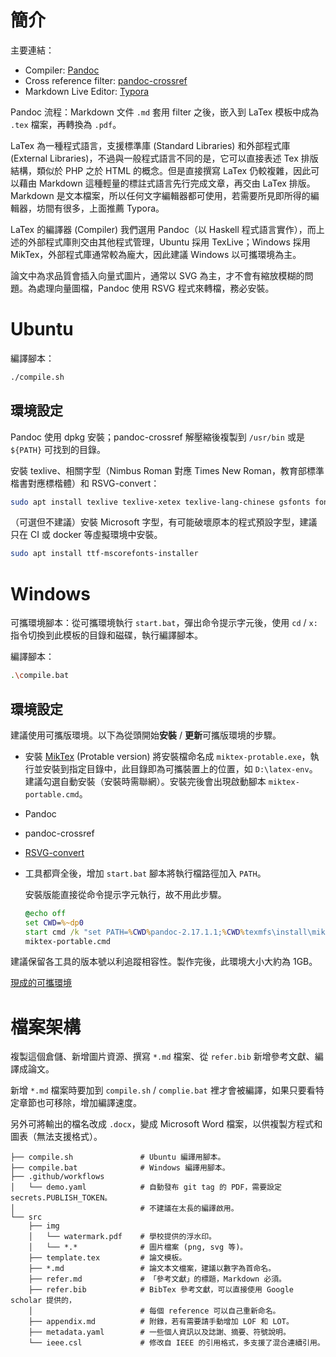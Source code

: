 # 簡介

主要連結：

+ Compiler: [Pandoc](https://github.com/jgm/pandoc/releases/)
+ Cross reference filter: [pandoc-crossref](https://github.com/lierdakil/pandoc-crossref/releases/)
+ Markdown Live Editor: [Typora](https://typora.io/)

Pandoc 流程：Markdown 文件 `.md` 套用 filter 之後，嵌入到 LaTex 模板中成為 `.tex` 檔案，再轉換為 `.pdf`。

LaTex 為一種程式語言，支援標準庫 (Standard Libraries) 和外部程式庫 (External Libraries)，不過與一般程式語言不同的是，它可以直接表述 Tex 排版結構，類似於 PHP 之於 HTML 的概念。但是直接撰寫 LaTex 仍較複雜，因此可以藉由 Markdown 這種輕量的標註式語言先行完成文章，再交由 LaTex 排版。Markdown 是文本檔案，所以任何文字編輯器都可使用，若需要所見即所得的編輯器，坊間有很多，上面推薦 Typora。

LaTex 的編譯器 (Compiler) 我們選用 Pandoc（以 Haskell 程式語言實作），而上述的外部程式庫則交由其他程式管理，Ubuntu 採用 TexLive；Windows 採用 MikTex，外部程式庫通常較為龐大，因此建議 Windows 以可攜環境為主。

論文中為求品質會插入向量式圖片，通常以 SVG 為主，才不會有縮放模糊的問題。為處理向量圖檔，Pandoc 使用 RSVG 程式來轉檔，務必安裝。

# Ubuntu

編譯腳本：

```bash
./compile.sh
```

## 環境設定

Pandoc 使用 dpkg 安裝；pandoc-crossref 解壓縮後複製到 `/usr/bin` 或是 `${PATH}` 可找到的目錄。

安裝 texlive、相關字型（Nimbus Roman 對應 Times New Roman，教育部標準楷書對應標楷體）和 RSVG-convert：

```bash
sudo apt install texlive texlive-xetex texlive-lang-chinese gsfonts fonts-moe-standard-kai librsvg2-bin
```

（可選但不建議）安裝 Microsoft 字型，有可能破壞原本的程式預設字型，建議只在 CI 或 docker 等虛擬環境中安裝。

```bash
sudo apt install ttf-mscorefonts-installer
```

# Windows

可攜環境腳本：從可攜環境執行 `start.bat`，彈出命令提示字元後，使用 `cd` / `x:` 指令切換到此模板的目錄和磁碟，執行編譯腳本。

編譯腳本：

```bash
.\compile.bat
```

## 環境設定

建議使用可攜版環境。以下為從頭開始**安裝** / **更新**可攜版環境的步驟。

+ 安裝 [MikTex](http://www.texts.io/support/0002/) (Protable version)
  將安裝檔命名成 `miktex-protable.exe`，執行並安裝到指定目錄中，此目錄即為可攜裝置上的位置，如 `D:\latex-env`。建議勾選自動安裝（安裝時需聯網）。安裝完後會出現啟動腳本 `miktex-portable.cmd`。
+ Pandoc
+ pandoc-crossref
+ [RSVG-convert](https://sourceforge.net/projects/tumagcc/files/)
+ 工具都齊全後，增加 `start.bat` 腳本將執行檔路徑加入 `PATH`。

  安裝版能直接從命令提示字元執行，故不用此步驟。
  ```bat
  @echo off
  set CWD=%~dp0
  start cmd /k "set PATH=%CWD%pandoc-2.17.1.1;%CWD%texmfs\install\miktex\bin\x64;%CWD%rsvg-convert-2.40.19;%PATH%"
  miktex-portable.cmd
  ```

建議保留各工具的版本號以利追蹤相容性。製作完後，此環境大小大約為 1GB。

[現成的可攜環境](https://drive.google.com/file/d/1Z7ZMWJWszQmBCppz3DZx3tj74a5RAYTC/view?usp=sharing)

# 檔案架構

複製這個倉儲、新增圖片資源、撰寫 `*.md` 檔案、從 `refer.bib` 新增參考文獻、編譯成論文。

新增 `*.md` 檔案時要加到 `compile.sh` / `complie.bat` 裡才會被編譯，如果只要看特定章節也可移除，增加編譯速度。

另外可將輸出的檔名改成 `.docx`，變成 Microsoft Word 檔案，以供複製方程式和圖表（無法支援格式）。

```
├── compile.sh               # Ubuntu 編譯用腳本。
├── compile.bat              # Windows 編譯用腳本。
├── .github/workflows
│   └── demo.yaml            # 自動發布 git tag 的 PDF，需要設定 secrets.PUBLISH_TOKEN。
│                            # 不建議在太長的編譯啟用。
└── src
    ├── img
    │   └── watermark.pdf    # 學校提供的浮水印。
    │   └── *.*              # 圖片檔案 (png, svg 等)。
    ├── template.tex         # 論文模板。
    ├── *.md                 # 論文本文檔案，建議以數字為首命名。
    ├── refer.md             # 「參考文獻」的標題，Markdown 必須。
    ├── refer.bib            # BibTex 參考文獻，可以直接使用 Google scholar 提供的，
    │                        # 每個 reference 可以自己重新命名。
    ├── appendix.md          # 附錄，若有需要請手動增加 LOF 和 LOT。
    ├── metadata.yaml        # 一些個人資訊以及誌謝、摘要、符號說明。
    └── ieee.csl             # 修改自 IEEE 的引用格式，多支援了混合連續引用。
```
